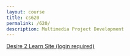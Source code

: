 ```yaml
---
layout: course
title: cs620
permalink: /620/
description: Multimedia Project Development
---
```


[Desire 2 Learn Site (login required)](https://nmhu.desire2learn.com/d2l/home/28410)





